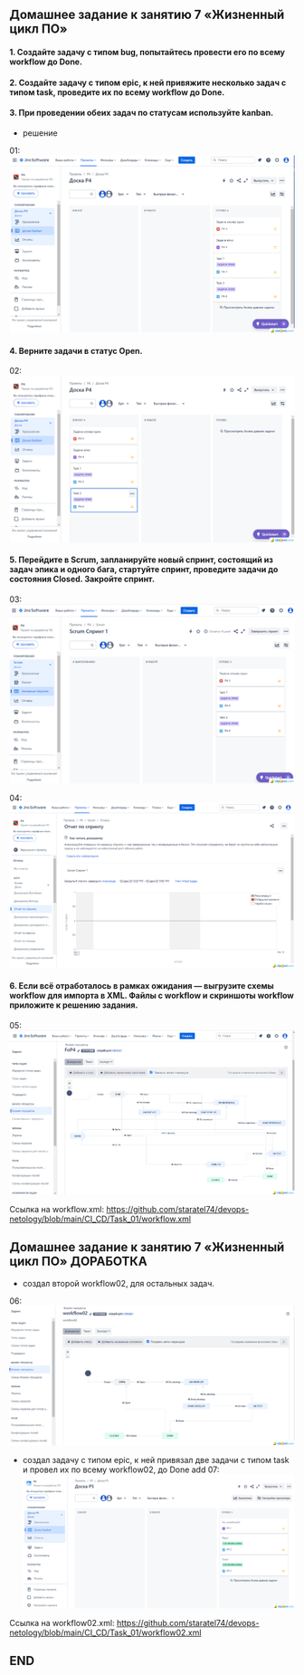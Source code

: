 ## Домашнее задание к занятию 7 «Жизненный цикл ПО» 


#### 1. Создайте задачу с типом bug, попытайтесь провести его по всему workflow до Done.
#### 2. Создайте задачу с типом epic, к ней привяжите несколько задач с типом task, проведите их по всему workflow до Done.
#### 3. При проведении обеих задач по статусам используйте kanban.
* решение

01: ![01](img/01.png)

#### 4. Верните задачи в статус Open.

02: ![02](img/02.png)

#### 5. Перейдите в Scrum, запланируйте новый спринт, состоящий из задач эпика и одного бага, стартуйте спринт, проведите задачи до состояния Closed. Закройте спринт.

03: ![03](img/03.png)

04: ![04](img/04.png)

#### 6. Если всё отработалось в рамках ожидания — выгрузите схемы workflow для импорта в XML. Файлы с workflow и скриншоты workflow приложите к решению задания.

05: ![05](img/05.png)

Ссылка на workflow.xml: https://github.com/staratel74/devops-netology/blob/main/CI_CD/Task_01/workflow.xml
 

## Домашнее задание к занятию 7 «Жизненный цикл ПО» ДОРАБОТКА
* создал второй workflow02, для остальных задач.

06: ![06](img/06.png)

* создал задачу с типом epic, к ней привязал две задачи с типом task и провел их по всему workflow02, до Done
add
07: ![07](img/07.png)

Ссылка на workflow02.xml: https://github.com/staratel74/devops-netology/blob/main/CI_CD/Task_01/workflow02.xml

## END